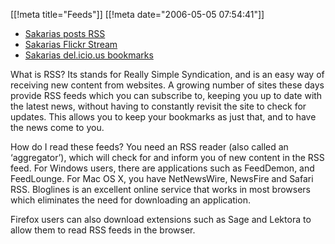 [[!meta  title="Feeds"]]
[[!meta  date="2006-05-05 07:54:41"]]
<ul>
<li><a href="http://feeds.feedburner.com/SakariasNettjournal">Sakarias posts RSS</a></li>
<li><a href="http://feeds.feedburner.com/SakariasPhotos">Sakarias Flickr Stream</a></li>
<li><a href="http://feeds.feedburner.com/SakariasBookmarks">Sakarias del.icio.us bookmarks</a></li>
</ul>
What is RSS?
Its stands for Really Simple Syndication, and is an easy way of receiving new content from websites. A growing number of sites these days provide RSS feeds which you can subscribe to, keeping you up to date with the latest news, without having to constantly revisit the site to check for updates. This allows you to keep your bookmarks as just that, and to have the news come to you.

How do I read these feeds?
You need an RSS reader (also called an ‘aggregator’), which will check for and inform you of new content in the RSS feed. For Windows users, there are applications such as FeedDemon, and FeedLounge. For Mac OS X, you have NetNewsWire, NewsFire and Safari RSS. Bloglines is an excellent online service that works in most browsers which eliminates the need for downloading an application.

Firefox users can also download extensions such as Sage and Lektora to allow them to read RSS feeds in the browser.